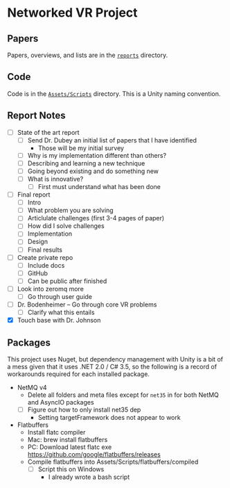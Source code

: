 # Networked VR Project

## Papers

Papers, overviews, and lists are in the [`reports`](reports) directory.

## Code

Code is in the [`Assets/Scripts`](Assets/Scripts) directory. This is a Unity naming convention.

## Report Notes

- [ ] State of the art report
  - [ ] Send Dr. Dubey an initial list of papers that I have identified
    -  Those will be my initial survey
  - [ ] Why is my implementation different than others?
  - [ ] Describing and learning a new technique
  - [ ] Going beyond existing and do something new
  - [ ] What is innovative?
    - [ ] First must understand what has been done
- [ ] Final report
  - [ ] Intro
  - [ ] What problem you are solving
  - [ ] Articlulate challenges (first 3-4 pages of paper)
  - [ ] How did I solve challenges
  - [ ] Implementation
  - [ ] Design
  - [ ] Final results
- [ ] Create private repo
  - [ ] Include docs
  - [ ] GitHub
  - [ ] Can be public after finished
- [ ] Look into zeromq more
  - [ ] Go through user guide
- [ ] Dr. Bodenheimer – Go through core VR problems
  - [ ] Clarify what this entails
- [X] Touch base with Dr. Johnson

## Packages

This project uses Nuget, but dependency management with Unity is a bit of
a mess given that it uses .NET 2.0 / C# 3.5, so the following is a record of
workarounds required for each installed package.

- NetMQ v4
  - Delete all folders and meta files except for `net35` in for both NetMQ and AsyncIO packages
  - [ ] Figure out how to only install net35 dep
    - Setting targetFramework does not appear to work
- Flatbuffers
  - Install flatc compiler
  - Mac: brew install flatbuffers
  - PC: Download latest flatc exe https://github.com/google/flatbuffers/releases
  - Compile flatbuffers into Assets/Scripts/flatbuffers/compiled
    - [ ] Script this on Windows
      - I already wrote a bash script
